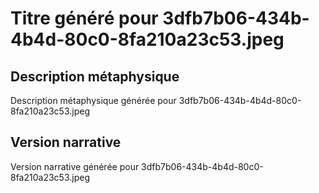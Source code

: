 # Titre généré pour 3dfb7b06-434b-4b4d-80c0-8fa210a23c53.jpeg

## Description métaphysique
Description métaphysique générée pour 3dfb7b06-434b-4b4d-80c0-8fa210a23c53.jpeg

## Version narrative
Version narrative générée pour 3dfb7b06-434b-4b4d-80c0-8fa210a23c53.jpeg
